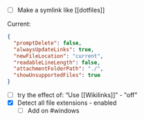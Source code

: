 - [ ] Make a symlink like [[dotfiles]]

Current:
```json
{
  "promptDelete": false,
  "alwaysUpdateLinks": true,
  "newFileLocation": "current",
  "readableLineLength": false,
  "attachmentFolderPath": "./",
  "showUnsupportedFiles": true
}
```

- [ ] try the effect of:  “Use [[Wikilinks]]” - "off" 
- [x] Detect all file extensions - enabled
	- [ ] Add on #windows

